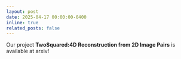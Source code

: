 ```yaml
---
layout: post
date: 2025-04-17 00:00:00-0400
inline: true
related_posts: false
---
```


Our project <b>TwoSquared:4D Reconstruction from 2D Image Pairs</b> is available at arxiv!
